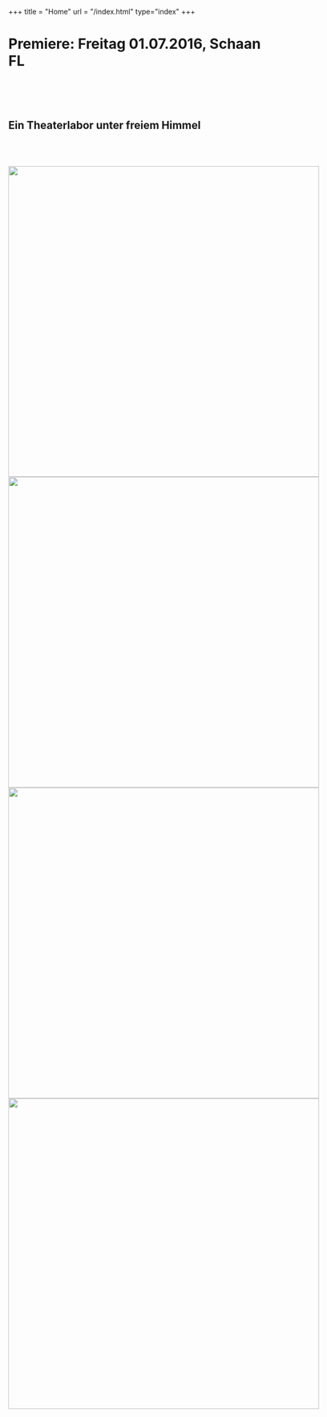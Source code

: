 +++
title = "Home"
url = "/index.html"
type="index"
+++
<div class="overlay">
  <h1>Premiere: Freitag 01.07.2016, Schaan FL</h1>
  <br/>
  <br/>
  <br/>
  <h2>Ein Theaterlabor unter freiem Himmel</h2>
  <br/>
  <br/>
  <br/>
  <!--
  <h3>"Wenn ich du waere, waere ich trotzdem lieber ich"</h3>
  -->
</div>
<div class="carousel" style="width: 900px; height: 620px;">
  <img src="images/carousel01.jpg" height="620"/>
  <img src="images/carousel02.jpg" height="620"/>
  <img src="images/carousel03.jpg" height="620"/>
  <img src="images/carousel04.jpg" height="620"/>
</div>

<script>
$('.carousel').slick({
  slidesToShow: 1,
  slidesToScroll: 1,
  autoplay: true,
  fade: true,
  autoplaySpeed: 3500,
  prevArrow: null,
  nextArrow: null,
  pauseOnHover: false,
  speed: 1000,
});
</script>


